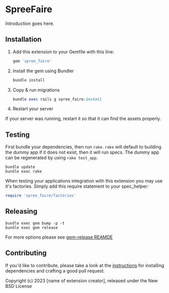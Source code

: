 # SpreeFaire

Introduction goes here.

## Installation

1. Add this extension to your Gemfile with this line:

    ```ruby
    gem 'spree_faire'
    ```

2. Install the gem using Bundler

    ```ruby
    bundle install
    ```

3. Copy & run migrations

    ```ruby
    bundle exec rails g spree_faire:install
    ```

4. Restart your server

  If your server was running, restart it so that it can find the assets properly.

## Testing

First bundle your dependencies, then run `rake`. `rake` will default to building the dummy app if it does not exist, then it will run specs. The dummy app can be regenerated by using `rake test_app`.

```shell
bundle update
bundle exec rake
```

When testing your applications integration with this extension you may use it's factories.
Simply add this require statement to your spec_helper:

```ruby
require 'spree_faire/factories'
```

## Releasing

```shell
bundle exec gem bump -p -t
bundle exec gem release
```

For more options please see [gem-release REAMDE](https://github.com/svenfuchs/gem-release)

## Contributing

If you'd like to contribute, please take a look at the
[instructions](CONTRIBUTING.md) for installing dependencies and crafting a good
pull request.

Copyright (c) 2023 [name of extension creator], released under the New BSD License
